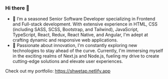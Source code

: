 ### Hi there 👋

- 🔭 I’m a seasoned Senior Software Developer specializing in Frontend and Full-stack development. With extensive experience in HTML, CSS (including SASS, SCSS, Bootstrap, and Tailwind), JavaScript, TypeScript, React, Redux, React Native, and Angular, I'm adept at crafting dynamic and responsive web applications.
- 🌱 Passionate about innovation, I'm constantly exploring new technologies to stay ahead of the curve. Currently, I'm immersing myself in the exciting realms of Next.js and Node.js, fueling my drive to create cutting-edge solutions and elevate user experiences.

Check out my portfolio: https://shwetap.netlify.app

<!--
**Shweta7157/Shweta7157** is a ✨ _special_ ✨ repository because its `README.md` (this file) appears on your GitHub profile.

Here are some ideas to get you started:

- 🔭 I’m currently working on ...
- 🌱 I’m currently learning ...
- 👯 I’m looking to collaborate on ...
- 🤔 I’m looking for help with ...
- 💬 Ask me about ...
- 📫 How to reach me: ...
- 😄 Pronouns: ...
- ⚡ Fun fact: ...
-->
